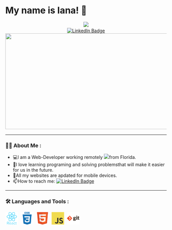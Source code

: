 
# My name is **Iana!** 🤍

<div id="header" align="center">
  <img src="https://media.giphy.com/media/v1.Y2lkPTc5MGI3NjExejVwN2VrZHpjZHZhcnc5N2dncGNtanZ2M3ZiNGZ5YjBmNml2cThwMSZlcD12MV9pbnRlcm5hbF9naWZfYnlfaWQmY3Q9cw/WSBeyxvC1jH496xQGA/giphy.gif" width="400"/>
</div>

<div id="badges" align="center" >
 <a href="https://www.linkedin.com/in/iana-kushniruk-00382322a/">
    <img src="https://img.shields.io/badge/LinkedIn-blue?style=for-the-badge&logo=linkedin&logoColor=white" alt="LinkedIn Badge"/>
  </a>
  </div>

  <div align="center" >
  <img src="https://media.giphy.com/media/v1.Y2lkPTc5MGI3NjExaTZpYzJnb3Z3Z3Y2bXppOW4weXQwNTFndHZyZHUwdmZ2ZDVwaTl2OCZlcD12MV9pbnRlcm5hbF9naWZfYnlfaWQmY3Q9Zw/l46Cy1rHbQ92uuLXa/giphy.gif" width="600" height="300"/>
</div>

---
### :woman_technologist: About Me :
- :computer:I am a Web-Developer working remotely <img src="https://media.giphy.com/media/WUlplcMpOCEmTGBtBW/giphy.gif" width="30">from Florida.
- :telescope:I love learning programing and solving problemsthat will make it easier for us in the future.
- :iphone:All my websites are apdated for mobile devices.
 - :mailbox:How to reach me:  <a href="https://www.linkedin.com/in/iana-kushniruk-00382322a/">
    <img src="https://img.shields.io/badge/LinkedIn-blue?style=for-the-badge&logo=linkedin&logoColor=white" alt="LinkedIn Badge"/>
  </a>

  ---
  ### :hammer_and_wrench: Languages and Tools :
 <div>
  <img src="https://github.com/devicons/devicon/blob/master/icons/react/react-original-wordmark.svg" title="React" alt="React" width="40" height="40"/>&nbsp;
  <img src="https://github.com/devicons/devicon/blob/master/icons/css3/css3-plain-wordmark.svg"  title="CSS3" alt="CSS" width="40" height="40"/>&nbsp;
  <img src="https://github.com/devicons/devicon/blob/master/icons/html5/html5-original.svg" title="HTML5" alt="HTML" width="40" height="40"/>&nbsp;
  <img src="https://github.com/devicons/devicon/blob/master/icons/javascript/javascript-original.svg" title="JavaScript" alt="JavaScript" width="40" height="40"/>&nbsp;
  <img src="https://github.com/devicons/devicon/blob/master/icons/git/git-original-wordmark.svg" title="Git" **alt="Git" width="40" height="40"/>
</div>




